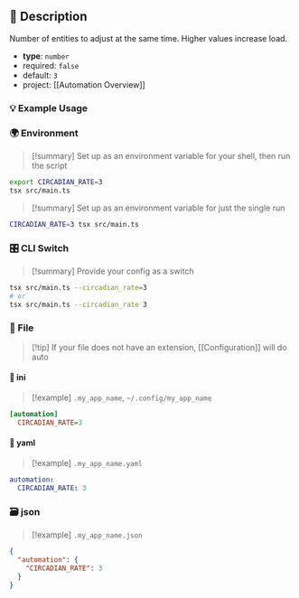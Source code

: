 ## 📜 Description

Number of entities to adjust at the same time. Higher values increase load.

- **type**: `number`
- required: `false`
- default: `3`
- project: [[Automation Overview]]

### 💡 Example Usage

### 🌍 Environment

> [!summary] Set up as an environment variable for your shell, then run the script
```bash
export CIRCADIAN_RATE=3
tsx src/main.ts
```
> [!summary] Set up as an environment variable for just the single run

```bash
CIRCADIAN_RATE=3 tsx src/main.ts
```
### 🎛️ CLI Switch

> [!summary] Provide your config as a switch
```bash
tsx src/main.ts --circadian_rate=3
# or
tsx src/main.ts --circadian_rate 3
```
### 📁 File
> [!tip] If your file does not have an extension, [[Configuration]] will do auto
#### 📘 ini

> [!example] 
> `.my_app_name`, `~/.config/my_app_name`

```ini
[automation]
  CIRCADIAN_RATE=3
```
#### 📄 yaml

> [!example]
> `.my_app_name.yaml`

```yaml
automation:
  CIRCADIAN_RATE: 3
```
### 🗃️ json

> [!example]
> `.my_app_name.json`

```json
{
  "automation": {
    "CIRCADIAN_RATE": 3
  }
}
```